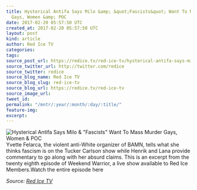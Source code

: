 ```yaml
---
title: Hysterical Antifa Says Milo &amp; &quot;Fascists&quot; Want To Mass Murder
  Gays, Women &amp; POC
date: 2017-02-20 05:57:50 UTC
created_at: 2017-02-20 05:57:50 UTC
layout: post
kind: article
author: Red Ice TV
categories: 
tags: 
source_post_url: https://redice.tv/red-ice-tv/hysterical-antifa-says-milo-and-fascists-want-to-mass-murder-gays-women-and-poc
source_twitter_url: http://twitter.com/redice
source_twitter: redice
source_blog_name: Red Ice TV
source_blog_slug: red-ice-tv
source_blog_url: https://redice.tv/red-ice-tv
source_image_url: 
tweet_id: 
permalink: "/mntr/:year/:month/:day/:title/"
feature-img: 
excerpt: 
---
```

<img align="left" alt='Hysterical Antifa Says Milo &amp; "Fascists" Want To Mass Murder Gays, Women &amp; POC' src="https://rdice.net/a/c/t/17/RIL-ep28-An-Antifa-Says-Milo-Mass-Murder-Gays-Women-POC.9cd7b47f.jpg"> Yvette Felarca, the violent anti-White organizer of BAMN, tells what she thinks fascism is on the Tucker Carlson show while Henrik and Lana provide commentary to go along with her absurd claims. This is an excerpt from the twenty eighth episode of Weekend Warrior, a live show available to Red Ice Members.Watch the entire episode here<div class="">
    <i>Source: <a href="https://redice.tv/red-ice-tv">Red Ice TV</a></i>
</div>
